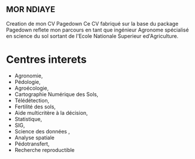 ## MOR NDIAYE
Creation de mon CV Pagedown
Ce CV fabriqué sur la base  du package Pagedown reflete mon parcours en tant que ingénieur Agronome spécialisé en science du sol sortant de l'Ecole Nationale Superieur ed'Agriculture.
# Centres interets
- Agronomie, 
- Pédologie, 
- Agroécologie, 
- Cartographie Numérique des Sols, 
- Télédétection,
- Fertilité des sols, 
- Aide multicritère à la décision, 
- Statistique, 
- SIG, 
- Science des  données , 
- Analyse spatiale
- Pédotransfert, 
- Recherche reproductible 
